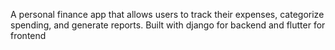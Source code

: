 A personal finance app that allows users to track their expenses, categorize spending, and generate reports.
Built with django for backend and flutter for frontend
